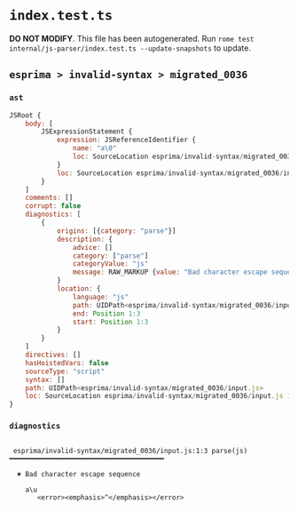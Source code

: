# `index.test.ts`

**DO NOT MODIFY**. This file has been autogenerated. Run `rome test internal/js-parser/index.test.ts --update-snapshots` to update.

## `esprima > invalid-syntax > migrated_0036`

### `ast`

```javascript
JSRoot {
	body: [
		JSExpressionStatement {
			expression: JSReferenceIdentifier {
				name: "a\0"
				loc: SourceLocation esprima/invalid-syntax/migrated_0036/input.js 1:0-1:3 (a\0)
			}
			loc: SourceLocation esprima/invalid-syntax/migrated_0036/input.js 1:0-1:3
		}
	]
	comments: []
	corrupt: false
	diagnostics: [
		{
			origins: [{category: "parse"}]
			description: {
				advice: []
				category: ["parse"]
				categoryValue: "js"
				message: RAW_MARKUP {value: "Bad character escape sequence"}
			}
			location: {
				language: "js"
				path: UIDPath<esprima/invalid-syntax/migrated_0036/input.js>
				end: Position 1:3
				start: Position 1:3
			}
		}
	]
	directives: []
	hasHoistedVars: false
	sourceType: "script"
	syntax: []
	path: UIDPath<esprima/invalid-syntax/migrated_0036/input.js>
	loc: SourceLocation esprima/invalid-syntax/migrated_0036/input.js 1:0-2:0
}
```

### `diagnostics`

```

 esprima/invalid-syntax/migrated_0036/input.js:1:3 parse(js) ━━━━━━━━━━━━━━━━━━━━━━━━━━━━━━━━━━━━━━━

  ✖ Bad character escape sequence

    a\u
       <error><emphasis>^</emphasis></error>


```
